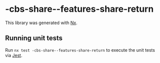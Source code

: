 # -cbs-share--features-share-return

This library was generated with [Nx](https://nx.dev).

## Running unit tests

Run `nx test -cbs-share--features-share-return` to execute the unit tests via [Jest](https://jestjs.io).
